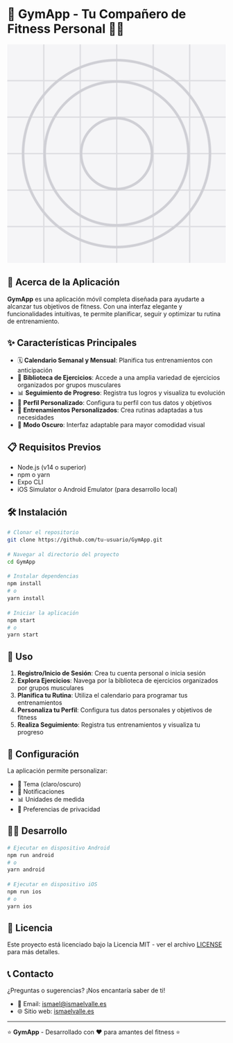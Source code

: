 # 💪 GymApp - Tu Compañero de Fitness Personal 🏋️‍♂️

![Logo de GymApp](./assets/icon.png)

## 📱 Acerca de la Aplicación

**GymApp** es una aplicación móvil completa diseñada para ayudarte a alcanzar tus objetivos de fitness. Con una interfaz elegante y funcionalidades intuitivas, te permite planificar, seguir y optimizar tu rutina de entrenamiento.

## ✨ Características Principales

- 🗓️ **Calendario Semanal y Mensual**: Planifica tus entrenamientos con anticipación
- 💪 **Biblioteca de Ejercicios**: Accede a una amplia variedad de ejercicios organizados por grupos musculares
- 📊 **Seguimiento de Progreso**: Registra tus logros y visualiza tu evolución
- 👤 **Perfil Personalizado**: Configura tu perfil con tus datos y objetivos
- 🎯 **Entrenamientos Personalizados**: Crea rutinas adaptadas a tus necesidades
- 🌙 **Modo Oscuro**: Interfaz adaptable para mayor comodidad visual

## 📋 Requisitos Previos

- Node.js (v14 o superior)
- npm o yarn
- Expo CLI
- iOS Simulator o Android Emulator (para desarrollo local)

## 🛠️ Instalación

```bash
# Clonar el repositorio
git clone https://github.com/tu-usuario/GymApp.git

# Navegar al directorio del proyecto
cd GymApp

# Instalar dependencias
npm install
# o
yarn install

# Iniciar la aplicación
npm start
# o
yarn start
```

## 📲 Uso

1. **Registro/Inicio de Sesión**: Crea tu cuenta personal o inicia sesión
2. **Explora Ejercicios**: Navega por la biblioteca de ejercicios organizados por grupos musculares
3. **Planifica tu Rutina**: Utiliza el calendario para programar tus entrenamientos
4. **Personaliza tu Perfil**: Configura tus datos personales y objetivos de fitness
5. **Realiza Seguimiento**: Registra tus entrenamientos y visualiza tu progreso

## 🔧 Configuración

La aplicación permite personalizar:
- 🎨 Tema (claro/oscuro)
- 🔔 Notificaciones
- 📊 Unidades de medida
- 🔐 Preferencias de privacidad

## 👨‍💻 Desarrollo

```bash
# Ejecutar en dispositivo Android
npm run android
# o
yarn android

# Ejecutar en dispositivo iOS
npm run ios
# o
yarn ios
```

## 📄 Licencia

Este proyecto está licenciado bajo la Licencia MIT - ver el archivo [LICENSE](LICENSE) para más detalles.

## 📞 Contacto

¿Preguntas o sugerencias? ¡Nos encantaría saber de ti!

- 📧 Email: [ismael@ismaelvalle.es](mailto:ismael@ismaelvalle.es)
- 🌐 Sitio web: [ismaelvalle.es](https://ismaelvalle.es)

---

⭐ **GymApp** - Desarrollado con ❤️ para amantes del fitness ⭐ 